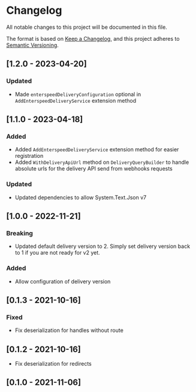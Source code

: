 # Changelog

All notable changes to this project will be documented in this file.

The format is based on [Keep a Changelog](https://keepachangelog.com/en/1.0.0/), and this project adheres to [Semantic Versioning](https://semver.org/spec/v2.0.0.html).

## [1.2.0 - 2023-04-20]
### Updated
- Made `enterspeedDeliveryConfiguration` optional in `AddEnterspeedDeliveryService` extension method

## [1.1.0 - 2023-04-18]
### Added
- Added `AddEnterspeedDeliveryService` extension method for easier registration
- Added `WithDeliveryApiUrl` method on `DeliveryQueryBuilder` to handle absolute urls for the delivery API send from webhooks requests

### Updated
  - Updated dependencies to allow System.Text.Json v7

## [1.0.0 - 2022-11-21]
### Breaking
  - Updated default delivery version to 2. Simply set delivery version back to 1 if you are not ready for v2 yet.

### Added
  - Allow configuration of delivery version

## [0.1.3 - 2021-10-16]
### Fixed
  - Fix deserialization for handles without route

## [0.1.2 - 2021-10-16]

  - Fix deserialization for redirects

## [0.1.0 - 2021-11-06]